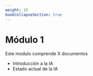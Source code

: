 ```yaml
---
weight: 10
bookCollapseSection: true
---
```


# Módulo 1

Este modulo comprende X documentos

- Introducción a la IA
- Estado actual de la IA



